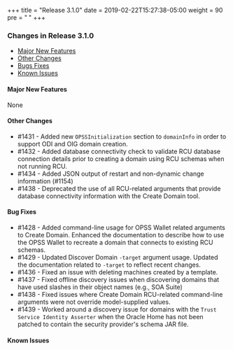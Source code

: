 +++
title = "Release 3.1.0"
date = 2019-02-22T15:27:38-05:00
weight = 90
pre = "<b> </b>"
+++


### Changes in Release 3.1.0
- [Major New Features](#major-new-features)
- [Other Changes](#other-changes)
- [Bugs Fixes](#bug-fixes)
- [Known Issues](#known-issues)


#### Major New Features
None

#### Other Changes
- #1431 - Added new `OPSSInitialization` section to `domainInfo` in order to support ODI and OIG domain creation.
- #1432 - Added database connectivity check to validate RCU database connection details prior to creating a domain
  using RCU schemas when not running RCU.
- #1434 - Added JSON output of restart and non-dynamic change information (#1154)
- #1438 - Deprecated the use of all RCU-related arguments that provide database connectivity information with
  the Create Domain tool.

#### Bug Fixes
- #1428 - Added command-line usage for OPSS Wallet related arguments to Create Domain.  Enhanced the documentation to
  describe how to use the OPSS Wallet to recreate a domain that connects to existing RCU schemas.
- #1429 - Updated Discover Domain `-target` argument usage.  Updated the documentation related to `-target` to reflect
  recent changes.
- #1436 - Fixed an issue with deleting machines created by a template.
- #1437 - Fixed offline discovery issues when discovering domains that have used slashes in their object names (e.g., SOA Suite)
- #1438 - Fixed issues where Create Domain RCU-related command-line arguments were not override model-supplied values.
- #1439 - Worked around a discovery issue for domains with the `Trust Service Identity Asserter` when the Oracle Home
  has not been patched to contain the security provider's schema JAR file. 

#### Known Issues

